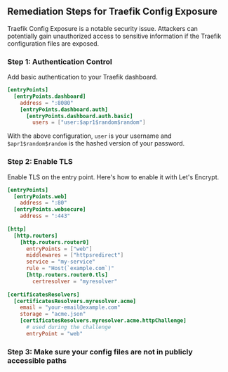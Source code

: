 

## Remediation Steps for Traefik Config Exposure
Traefik Config Exposure is a notable security issue. Attackers can potentially gain unauthorized access to sensitive information if the Traefik configuration files are exposed. 

### Step 1: Authentication Control
Add basic authentication to your Traefik dashboard.
```toml
[entryPoints]
  [entryPoints.dashboard]
    address = ":8080"
    [entryPoints.dashboard.auth]
      [entryPoints.dashboard.auth.basic]
        users = ["user:$apr1$random$random"]
```
With the above configuration, `user` is your username and `$apr1$random$random` is the hashed version of your password. 

### Step 2: Enable TLS
Enable TLS on the entry point. Here's how to enable it with Let's Encrypt.
```toml
[entryPoints]
  [entryPoints.web]
    address = ":80"
  [entryPoints.websecure]
    address = ":443"
    
[http]
  [http.routers]
    [http.routers.router0]
      entryPoints = ["web"]
      middlewares = ["httpsredirect"]
      service = "my-service"
      rule = "Host(`example.com`)"
      [http.routers.router0.tls]
        certresolver = "myresolver"
        
[certificatesResolvers]
  [certificatesResolvers.myresolver.acme]
    email = "your-email@example.com"
    storage = "acme.json"
    [certificatesResolvers.myresolver.acme.httpChallenge]
      # used during the challenge
      entryPoint = "web"
```

### Step 3: Make sure your config files are not in publicly accessible paths